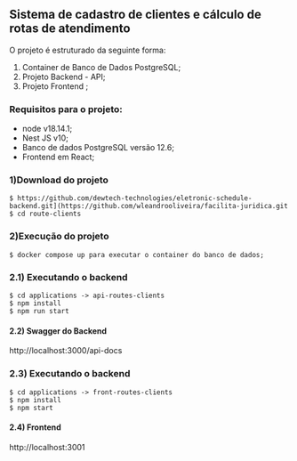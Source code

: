 ## Sistema de cadastro de clientes e cálculo de rotas de atendimento

O projeto é estruturado da seguinte forma:

1) Container de Banco de Dados PostgreSQL;
2) Projeto Backend - API;
3) Projeto Frontend ;


### Requisitos para o projeto:

- node v18.14.1;
- Nest JS v10;
- Banco de dados PostgreSQL versão 12.6;
- Frontend em React;

### 1)Download do projeto

```
$ https://github.com/dewtech-technologies/eletronic-schedule-backend.git](https://github.com/wleandrooliveira/facilita-juridica.git
$ cd route-clients
```
### 2)Execução do projeto
```
$ docker compose up para executar o container do banco de dados;
```
### 2.1) Executando o backend
```
$ cd applications -> api-routes-clients
$ npm install
$ npm run start
```
#### 2.2) Swagger do Backend

http://localhost:3000/api-docs

### 2.3) Executando o backend
```
$ cd applications -> front-routes-clients
$ npm install
$ npm start
```
#### 2.4) Frontend 

http://localhost:3001

